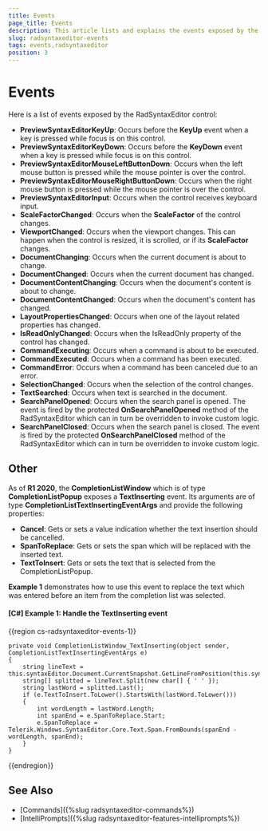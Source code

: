 ```yaml
---
title: Events
page_title: Events
description: This article lists and explains the events exposed by the RadSyntaxEditor control.
slug: radsyntaxeditor-events
tags: events,radsyntaxeditor
position: 3
---
```


# Events

Here is a list of events exposed by the RadSyntaxEditor control:

* **PreviewSyntaxEditorKeyUp**: Occurs before the **KeyUp** event when a key is pressed while focus is on this control.
* **PreviewSyntaxEditorKeyDown**: Occurs before the **KeyDown** event when a key is pressed while focus is on this control.
* **PreviewSyntaxEditorMouseLeftButtonDown**: Occurs when the left mouse button is pressed while the mouse pointer is over the control.
* **PreviewSyntaxEditorMouseRightButtonDown**: Occurs when the right mouse button is pressed while the mouse pointer is over the control.
* **PreviewSyntaxEditorInput**: Occurs when the control receives keyboard input.
* **ScaleFactorChanged**: Occurs when the **ScaleFactor** of the control changes.
* **ViewportChanged**: Occurs when the viewport changes. This can happen when the control is resized, it is scrolled, or if its **ScaleFactor** changes.
* **DocumentChanging**: Occurs when the current document is about to change.
* **DocumentChanged**: Occurs when the current document has changed.
* **DocumentContentChanging**: Occurs when the document's content is about to change.
* **DocumentContentChanged**: Occurs when the document's content has changed.
* **LayoutPropertiesChanged**: Occurs when one of the layout related properties has changed.
* **IsReadOnlyChanged**: Occurs when the IsReadOnly property of the control has changed.
* **CommandExecuting**: Occurs when a command is about to be executed.
* **CommandExecuted**: Occurs when a command has been executed.
* **CommandError**: Occurs when a command has been canceled due to an error.
* **SelectionChanged**: Occurs when the selection of the control changes.
* **TextSearched**: Occurs when text is searched in the document.
* **SearchPanelOpened**: Occurs when the search panel is opened. The event is fired by the protected **OnSearchPanelOpened** method of the RadSyntaxEditor which can in turn be overridden to invoke custom logic.
* **SearchPanelClosed**: Occurs when the search panel is closed. The event is fired by the protected **OnSearchPanelClosed** method of the RadSyntaxEditor which can in turn be overridden to invoke custom logic.

## Other

As of **R1 2020**, the **CompletionListWindow** which is of type **CompletionListPopup** exposes a **TextInserting** event. Its arguments are of type **CompletionListTextInsertingEventArgs** and provide the following properties:

* **Cancel**: Gets or sets a value indication whether the text insertion should be cancelled.
* **SpanToReplace**: Gets or sets the span which will be replaced with the inserted text.
* **TextToInsert**: Gets or sets the text that is selected from the CompletionListPopup.

**Example 1** demonstrates how to use this event to replace the text which was entered before an item from the completion list was selected.

#### __[C#] Example 1: Handle the TextInserting event__
{{region cs-radsyntaxeditor-events-1}}

    private void CompletionListWindow_TextInserting(object sender, CompletionListTextInsertingEventArgs e)
    {
        string lineText = this.syntaxEditor.Document.CurrentSnapshot.GetLineFromPosition(this.syntaxEditor.CaretPosition.Index).GetText();
        string[] splitted = lineText.Split(new char[] { ' ' });
        string lastWord = splitted.Last();
        if (e.TextToInsert.ToLower().StartsWith(lastWord.ToLower()))
        {
            int wordLength = lastWord.Length;
            int spanEnd = e.SpanToReplace.Start;
            e.SpanToReplace = Telerik.Windows.SyntaxEditor.Core.Text.Span.FromBounds(spanEnd - wordLength, spanEnd);
        }
    }
{{endregion}}

## See Also

* [Commands]({%slug radsyntaxeditor-commands%})
* [IntelliPrompts]({%slug radsyntaxeditor-features-intelliprompts%})
